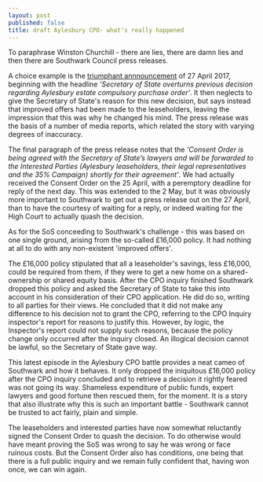 ```yaml
---
layout: post
published: false
title: draft Aylesbury CPO- what's really happened
---
```

To paraphrase Winston Churchill - there are lies, there are damn lies and then there are Southwark Council  press releases.

A choice example is the [triumphant annnouncement](http://www.southwark.gov.uk/news/2017/apr/secretary-of-state-overturns-previous-decision-regarding-aylesbury-estate-compulsory-purchase-orderof) of 27 April 2017, beginning with the headline _'Secretary of State overturns previous decision regarding Aylesbury estate compulsory purchase order'_.  It then  neglects to give the Secretary of State's reason for this new decision, but says instead that improved offers had been made to the leaseholders, leaving the impression that this was why he changed his mind.  The press release was the basis of a number of media reports, which related the story with varying degrees of inaccuracy.

The final paragraph of the press release notes that the _'Consent Order is being agreed with the Secretary of State’s lawyers and will be forwarded to the Interested Parties (Aylesbury leaseholders, their legal representatives and the 35% Campaign) shortly for their agreement'_. We had actually received the Consent Order on the 25 April, with a peremptory deadline for reply of the next day.  This was extended to the 2 May, but it was obviously more important to Southwark to get out a press release out on the 27 April, than to have the courtesy of waiting for a reply, or indeed waiting for the High Court to actually quash the decision.

As for the SoS conceeding to Southwark's challenge - this was based on one single ground, arising from the so-called £16,000 policy. It had nothing at all to do with any non-existent 'improved offers'.   

The £16,000 policy stipulated that all a leaseholder's savings, less £16,000, could be required from them, if they were to get a new home on a shared-ownership or shared equity basis.  After the CPO inquiry finished Southwark dropped this policy and asked the Secretary of State to take this into account in his consideration of their CPO application.  He did do so, writing to all parties for their views.  He concluded that it did not make any difference to his decision not to grant the CPO, referring to the CPO Inquiry inspector's report for reasons to justify this.  However, by logic, the Inspector's report could not supply such reasons, because the policy change only occurred after the inquiry closed.  An illogical decision cannot be lawful, so the Secretary of State gave way.

This latest episode in the Aylesbury CPO battle provides a neat cameo of Southwark and how it  behaves.  It only dropped the iniquitous £16,000 policy after the CPO inquiry concluded and to retrieve a decision it rightly feared was not going its way.  Shameless expenditure of public funds, expert lawyers and good fortune then rescued them, for the moment.  It is a story that also illustrate why this is such an important battle - Southwark cannot be trusted to act fairly, plain and simple.

The leaseholders and interested parties have now somewhat reluctantly signed the Consent Order to quash the decision.  To do otherwise would have meant proving the SoS was wrong to say he was wrong or face ruinous costs. But the Consent Order also has conditions, one being that there is a full public inquiry and we remain fully confident that, having won once, we can win again.
